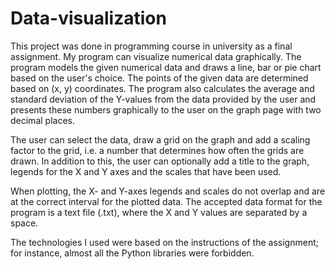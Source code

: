 # Data-visualization
This project was done in programming course in university as a final assignment. My program can visualize numerical data graphically. The program models the given numerical data and draws a line, bar or pie chart based on the user's choice. The points of the given data are determined based on (x, y) coordinates. The program also calculates the average and standard deviation of the Y-values from the data provided by the user and presents these numbers graphically to the user on the graph page with two decimal places.

The user can select the data, draw a grid on the graph and add a scaling factor to the grid, i.e. a number that determines how often the grids are drawn. In addition to this, the user can optionally add a title to the graph, legends for the X and Y axes and the scales that have been used.

When plotting, the X- and Y-axes legends and scales do not overlap and are at the correct interval for the plotted data. The accepted data format for the program is a text file (.txt), where the X and Y values are separated by a space.

The technologies I used were based on the instructions of the assignment; for instance, almost all the Python libraries were forbidden.
